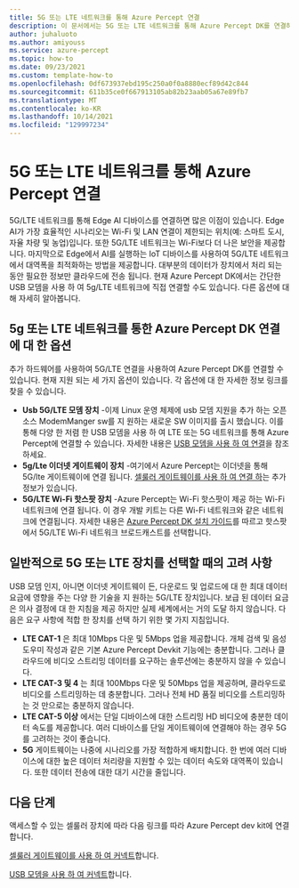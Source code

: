 ```yaml
---
title: 5G 또는 LTE 네트워크를 통해 Azure Percept 연결
description: 이 문서에서는 5G 또는 LTE 네트워크를 통해 Azure Percept DK를 연결하는 방법을 설명합니다.
author: juhaluoto
ms.author: amiyouss
ms.service: azure-percept
ms.topic: how-to
ms.date: 09/23/2021
ms.custom: template-how-to
ms.openlocfilehash: 0df673937ebd195c250a0f0a8880ecf89d42c844
ms.sourcegitcommit: 611b35ce0f667913105ab82b23aab05a67e89fb7
ms.translationtype: MT
ms.contentlocale: ko-KR
ms.lasthandoff: 10/14/2021
ms.locfileid: "129997234"
---
```

# <a name="connect-azure-percept-over-5g-or-lte-networks"></a>5G 또는 LTE 네트워크를 통해 Azure Percept 연결

5G/LTE 네트워크를 통해 Edge AI 디바이스를 연결하면 많은 이점이 있습니다. Edge AI가 가장 효율적인 시나리오는 Wi-Fi 및 LAN 연결이 제한되는 위치(예: 스마트 도시, 자율 차량 및 농업)입니다. 또한 5G/LTE 네트워크는 Wi-Fi보다 더 나은 보안을 제공합니다. 마지막으로 Edge에서 AI를 실행하는 IoT 디바이스를 사용하여 5G/LTE 네트워크에서 대역폭을 최적화하는 방법을 제공합니다. 대부분의 데이터가 장치에서 처리 되는 동안 필요한 정보만 클라우드에 전송 됩니다. 현재 Azure Percept DK에서는 간단한 USB 모뎀을 사용 하 여 5g/LTE 네트워크에 직접 연결할 수도 있습니다. 다른 옵션에 대해 자세히 알아봅니다.

## <a name="options-for-connecting-azure-percept-dk-over-5g-or-lte-networks"></a>5g 또는 LTE 네트워크를 통한 Azure Percept DK 연결에 대 한 옵션
추가 하드웨어를 사용하여 5G/LTE 연결을 사용하여 Azure Percept DK를 연결할 수 있습니다. 현재 지원 되는 세 가지 옵션이 있습니다. 각 옵션에 대 한 자세한 정보 링크를 찾을 수 있습니다.
- **Usb 5G/LTE 모뎀 장치** -이제 Linux 운영 체제에 usb 모뎀 지원을 추가 하는 오픈 소스 ModemManger sw를 지 원하는 새로운 SW 이미지를 출시 했습니다. 이를 통해 다양 한 저렴 한 USB 모뎀을 사용 하 여 LTE 또는 5G 네트워크를 통해 Azure Percept에 연결할 수 있습니다. 자세한 내용은 [USB 모뎀을 사용 하 여 연결](./connect-over-cellular-usb.md)을 참조 하세요.   
- **5g/Lte 이더넷 게이트웨이 장치** -여기에서 Azure Percept는 이더넷을 통해 5G/lte 게이트웨이에 연결 됩니다. [셀룰러 게이트웨이를 사용 하 여 연결 하](./connect-over-cellular-gateway.md)는 추가 정보가 있습니다.
- **5G/LTE Wi-Fi 핫스팟 장치** -Azure Percept는 Wi-Fi 핫스팟이 제공 하는 Wi-Fi 네트워크에 연결 됩니다. 이 경우 개발 키트는 다른 Wi-Fi 네트워크와 같은 네트워크에 연결됩니다. 자세한 내용은 [Azure Percept DK 설치 가이드](./quickstart-percept-dk-set-up.md)를 따르고 핫스팟에서 5G/LTE Wi-Fi 네트워크 브로드캐스트를 선택합니다.


## <a name="considerations-when-selecting-a-5g-or-lte-device-in-general"></a>일반적으로 5G 또는 LTE 장치를 선택할 때의 고려 사항
USB 모뎀 인지, 아니면 이더넷 게이트웨이 든, 다운로드 및 업로드에 대 한 최대 데이터 요금에 영향을 주는 다양 한 기술을 지 원하는 5G/LTE 장치입니다. 보급 된 데이터 요금은 의사 결정에 대 한 지침을 제공 하지만 실제 세계에서는 거의 도달 하지 않습니다. 다음은 요구 사항에 적합 한 장치를 선택 하기 위한 몇 가지 지침입니다.
 
- **LTE CAT-1** 은 최대 10Mbps 다운 및 5Mbps 업을 제공합니다. 개체 검색 및 음성 도우미 작성과 같은 기본 Azure Percept Devkit 기능에는 충분합니다. 그러나 클라우드에 비디오 스트리밍 데이터를 요구하는 솔루션에는 충분하지 않을 수 있습니다.
- **LTE CAT-3 및 4** 는 최대 100Mbps 다운 및 50Mbps 업을 제공하며, 클라우드로 비디오를 스트리밍하는 데 충분합니다. 그러나 전체 HD 품질 비디오를 스트리밍하는 것 만으로는 충분하지 않습니다.
- **LTE CAT-5 이상** 에서는 단일 디바이스에 대한 스트리밍 HD 비디오에 충분한 데이터 속도를 제공합니다. 여러 디바이스를 단일 게이트웨이에 연결해야 하는 경우 5G를 고려하는 것이 좋습니다.
- **5G** 게이트웨이는 나중에 시나리오를 가장 적합하게 배치합니다. 한 번에 여러 디바이스에 대한 높은 데이터 처리량을 지원할 수 있는 데이터 속도와 대역폭이 있습니다. 또한 데이터 전송에 대한 대기 시간을 줄입니다.


## <a name="next-steps"></a>다음 단계
액세스할 수 있는 셀룰러 장치에 따라 다음 링크를 따라 Azure Percept dev kit에 연결 합니다.

[셀룰러 게이트웨이를 사용 하 여 커넥트](./connect-over-cellular-gateway.md)합니다.

[USB 모뎀을 사용 하 여 커넥트](./connect-over-cellular-usb.md)합니다.
